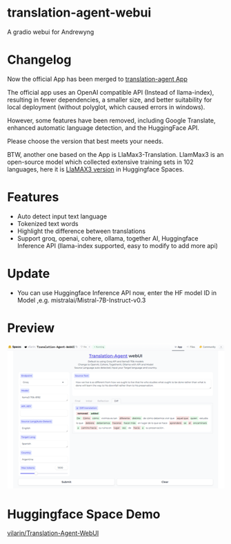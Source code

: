 # translation-agent-webui
A gradio webui for Andrewyng

# Changelog
Now the official App has been merged to [translation-agent App](https://github.com/snekkenull/translation-agent/tree/main/app)

The official app uses an OpenAI compatible API (Instead of llama-index), resulting in fewer dependencies, a smaller size, and better suitability for local deployment (without polyglot, which caused errors in windows). 

However, some features have been removed, including Google Translate, enhanced automatic language detection, and the HuggingFace API. 

Please choose the version that best meets your needs.

BTW, another one based on the App is LlaMax3-Translation. LlamMax3 is an open-source model which collected extensive training sets in 102 languages, here it is [LlaMAX3 version](https://huggingface.co/spaces/vilarin/LLaMAX3-Translator) in Huggingface Spaces.

# Features
- Auto detect input text language
- Tokenized text words
- Highlight the difference between translations
- Support groq, openai, cohere, ollama, together AI, Huggingface Inference API (llama-index supported, easy to modify to add more api)

# Update
- You can use Huggingface Inference API now, enter the HF model ID in Model ,e.g. mistralai/Mistral-7B-Instruct-v0.3

# Preview
![alt text](image.png)

# Huggingface Space Demo
[vilarin/Translation-Agent-WebUI](https://huggingface.co/spaces/vilarin/Translation-Agent-WebUI)
